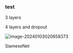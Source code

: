 





### test

3 layers



4 layers and dropout 

![image-20240103020658373](C:\Users\ASUS\AppData\Roaming\Typora\typora-user-images\image-20240103020658373.png)

SiameseNet